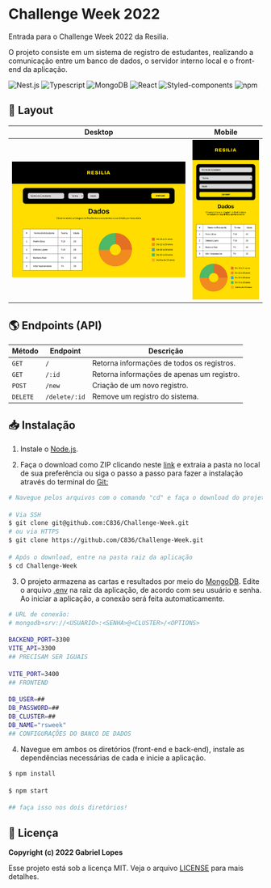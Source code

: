 # Challenge Week 2022

Entrada para o Challenge Week 2022 da Resilia.

O projeto consiste em um sistema de registro de estudantes, realizando a comunicação entre um banco de dados, o servidor interno local e o front-end da aplicação.

![Nest.js](https://img.shields.io/badge/nestjs-E0234E?style=for-the-badge&logo=nestjs&logoColor=white) ![Typescript](https://img.shields.io/badge/TypeScript-007ACC?style=for-the-badge&logo=typescript&logoColor=white) ![MongoDB](https://img.shields.io/badge/MongoDB-4EA94B?style=for-the-badge&logo=mongodb&logoColor=white) ![React](https://img.shields.io/badge/react-%2320232a.svg?style=for-the-badge&logo=react&logoColor=%2361DAFB) ![Styled-components](https://img.shields.io/badge/styled--components-DB7093?style=for-the-badge&logo=styled-components&logoColor=white) ![npm](https://img.shields.io/badge/npm-CB3837?style=for-the-badge&logo=npm&logoColor=white)

## 🤳 Layout

| Desktop                       | Mobile                       |
| ----------------------------- | ---------------------------- |
| ![Desktop](./assets/scr2.png) | ![Mobile](./assets/scr1.png) |

## 🌎 Endpoints (API)

| Método   | Endpoint      | Descrição                                  |
| -------- | ------------- | ------------------------------------------ |
| `GET`    | `/`           | Retorna informações de todos os registros. |
| `GET`    | `/:id`        | Retorna informações de apenas um registro. |
| `POST`   | `/new`        | Criação de um novo registro.               |
| `DELETE` | `/delete/:id` | Remove um registro do sistema.             |

## 📥 Instalação

1. Instale o [Node.js](https://nodejs.org/en/).

2. Faça o download como ZIP clicando neste [link](https://github.com/C836/Challenge-Week/archive/refs/heads/main.zip) e extraia a pasta no local de sua preferência ou siga o passo a passo para fazer a instalação através do terminal do [Git:](https://git-scm.com/)

```bash
# Navegue pelos arquivos com o comando "cd" e faça o download do projeto

# Via SSH
$ git clone git@github.com:C836/Challenge-Week.git
# ou via HTTPS
$ git clone https://github.com/C836/Challenge-Week.git

# Após o download, entre na pasta raiz da aplicação
$ cd Challenge-Week
```

3. O projeto armazena as cartas e resultados por meio do [MongoDB](https://www.mongodb.com/cloud). Edite o arquivo [.env](https://github.com/C836/Challenge-Week/blob/main/.env_example) na raiz da aplicação, de acordo com seu usuário e senha. Ao iniciar a aplicação, a conexão será feita automaticamente.

```bash
# URL de conexão:
# mongodb+srv://<USUARIO>:<SENHA>@<CLUSTER>/<OPTIONS>

BACKEND_PORT=3300
VITE_API=3300
## PRECISAM SER IGUAIS

VITE_PORT=3400
## FRONTEND

DB_USER=##
DB_PASSWORD=##
DB_CLUSTER=##
DB_NAME="rsweek"
## CONFIGURAÇÕES DO BANCO DE DADOS
```

4. Navegue em ambos os diretórios (front-end e back-end), instale as dependências necessárias de cada e inicie a aplicação.

```bash
$ npm install

$ npm start

## faça isso nos dois diretórios!
```

## 📝 Licença

<b>Copyright (c) 2022 Gabriel Lopes</b>

Esse projeto está sob a licença MIT. Veja o arquivo [LICENSE](https://github.com/C836/Pokemon-Cards/blob/main/LICENSE) para mais detalhes.
